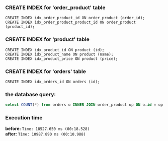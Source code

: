 ### CREATE INDEX for 'order_product' table
`CREATE INDEX idx_order_product_id ON order_product (order_id);`  
`CREATE INDEX idx_order_product_product_id ON order_product (product_id);`

### CREATE INDEX for 'product' table
`CREATE INDEX idx_product_id ON product (id);`  
`CREATE INDEX idx_product_name ON product (name);`  
`CREATE INDEX idx_product_price ON product (price);`  

### CREATE INDEX for 'orders' table
`CREATE INDEX idx_orders_id ON orders (id);`  


### the database query:
```sql
select COUNT(*) from orders o INNER JOIN order_product op ON o.id = op.order_id INNER JOIN product p ON op.product_id = p.id WHERE p.id = 4;`
```

### Execution time
**before:**   `Time: 18527.650 ms (00:18.528)`  
**after:**    `Time: 10987.890 ms (00:10.988)`
